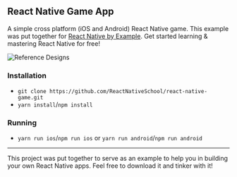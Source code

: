 ## React Native Game App

A simple cross platform (iOS and Android) React Native game. This example was put together for [React Native by Example](https://www.reactnativebyexample.com/). Get started learning & mastering React Native for free!

![Reference Designs](./assets/reference.png)

### Installation

- `git clone https://github.com/ReactNativeSchool/react-native-game.git`
- `yarn install`/`npm install`

### Running

- `yarn run ios`/`npm run ios` or `yarn run android`/`npm run android`

---

This project was put together to serve as an example to help you in building your own React Native apps. Feel free to download it and tinker with it!
